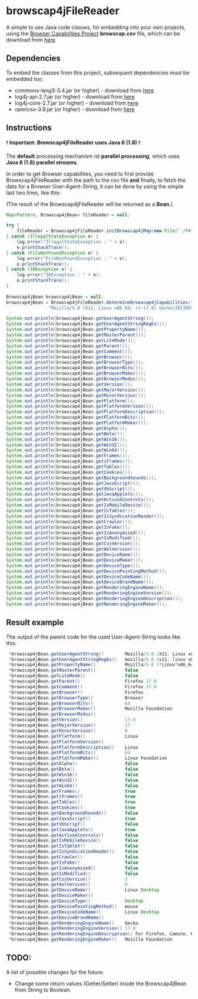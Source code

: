# browscap4jFileReader
A simple to use Java code classes, for embedding into your own projects, using the [Browser Capabilities Project](http://browscap.org/) **browscap.csv** file, which can be download from [here](http://browscap.org/stream?q=BrowsCapCSV)

## Dependencies
To embed the classes from this project, subsequent dependencies must be embedded too:
- commons-lang3-3.4.jar (or higher) - download from [here](https://commons.apache.org/proper/commons-lang/download_lang.cgi)
- log4j-api-2.7.jar (or higher) - download from [here](https://logging.apache.org/log4j/2.0/download.html)
- log4j-core-2.7.jar (or higher) - download from [here](https://logging.apache.org/log4j/2.0/download.html)
- opencsv-3.9.jar (or higher) - download from [here](https://sourceforge.net/projects/opencsv/files/opencsv/)

## Instructions
:exclamation: **Important: Browscap4jFileReader uses Java 8 (1.8)** :exclamation:

The **default** processing mechanism ist **parallel processing**, which uses **Java 8 (1.8) parallel streams**.

In order to get Browser capabilities, you need to first provide Browscap4jFileReader with the path to the csv file **and** finally, to fetch the data for a Browser User-Agent-String, it can be done by using the simple last two lines, like this:

(The result of the Browscap4jFileReader will be returned as a **Bean**.)
```java
Map<Pattern, Browscap4jBean> fileReader = null;

try {
	fileReader = Browscap4jFileReader.initBrowscap4jMap(new File("./PATH_TO_BROWSCAP_CSV"));
} catch (IllegalStateException e) {
	log.error("IllegalStateException : " + e);
	e.printStackTrace();
} catch (FileNotFoundException e) {
	log.error("FileNotFoundException : " + e);
	e.printStackTrace();
} catch (IOException e) {
	log.error("IOException : " + e);
	e.printStackTrace();
}
    
Browscap4jBean browscap4jBean = null;
browscap4jBean = Browscap4jFileReader.determineBrowscap4jCapabilities(fileReader,
				"Mozilla/5.0 (X11; Linux x86_64; rv:17.0) Gecko/20130917 Firefox/17.0");    

System.out.println(browscap4jBean.getUserAgentString());
System.out.println(browscap4jBean.getUserAgentStringRegEx());
System.out.println(browscap4jBean.getPropertyName());
System.out.println(browscap4jBean.getMasterParent());
System.out.println(browscap4jBean.getLiteMode());
System.out.println(browscap4jBean.getParent());
System.out.println(browscap4jBean.getComment());
System.out.println(browscap4jBean.getBrowser());
System.out.println(browscap4jBean.getBrowserType());
System.out.println(browscap4jBean.getBrowserBits());
System.out.println(browscap4jBean.getBrowserMaker());
System.out.println(browscap4jBean.getBrowserModus());
System.out.println(browscap4jBean.getVersion());
System.out.println(browscap4jBean.getMajorVersion());
System.out.println(browscap4jBean.getMinorVersion());
System.out.println(browscap4jBean.getPlatform());
System.out.println(browscap4jBean.getPlatformVersion());
System.out.println(browscap4jBean.getPlatformDescription());
System.out.println(browscap4jBean.getPlatformBits());
System.out.println(browscap4jBean.getPlatformMaker());
System.out.println(browscap4jBean.getAlpha());
System.out.println(browscap4jBean.getBeta());
System.out.println(browscap4jBean.getWin16());
System.out.println(browscap4jBean.getWin32());
System.out.println(browscap4jBean.getWin64());
System.out.println(browscap4jBean.getFrames());
System.out.println(browscap4jBean.getiFrames());
System.out.println(browscap4jBean.getTables());
System.out.println(browscap4jBean.getCookies());
System.out.println(browscap4jBean.getBackgroundSounds());
System.out.println(browscap4jBean.getJavaScript());
System.out.println(browscap4jBean.getVbScript());
System.out.println(browscap4jBean.getJavaApplets());
System.out.println(browscap4jBean.getActiveXControls());
System.out.println(browscap4jBean.getIsMobileDevice());
System.out.println(browscap4jBean.getIsTablet());
System.out.println(browscap4jBean.getIsSyndicationReader());
System.out.println(browscap4jBean.getCrawler());
System.out.println(browscap4jBean.getIsFake());
System.out.println(browscap4jBean.getIsAnonymized());
System.out.println(browscap4jBean.getIsModified());
System.out.println(browscap4jBean.getCssVersion());
System.out.println(browscap4jBean.getAolVersion());
System.out.println(browscap4jBean.getDeviceName());
System.out.println(browscap4jBean.getDeviceMaker());
System.out.println(browscap4jBean.getDeviceType());
System.out.println(browscap4jBean.getDevicePointingMethod());
System.out.println(browscap4jBean.getDeviceCodeName());
System.out.println(browscap4jBean.getDeviceBrandName());
System.out.println(browscap4jBean.getRenderingEngineName());
System.out.println(browscap4jBean.getRenderingEngineVersion());
System.out.println(browscap4jBean.getRenderingEngineDescription());
System.out.println(browscap4jBean.getRenderingEngineMaker());
```
## Result example
The output of the parent code for the used User-Agent-String looks like this:

```java
 *browscap4jBean.getUserAgentString()    	 Mozilla/5.0 (X11; Linux x86_64; rv:17.0) Gecko/20130917 Firefox/17.0
 *browscap4jBean.getUserAgentStringRegEx()	 mozilla/5.0 (x11; linux x86_64; rv:17.0) gecko/20130917 firefox/17.0
 *browscap4jBean.getPropertyName()       	 Mozilla/5.0 (*Linux*x86_64*) Gecko* Firefox/17.0*
 *browscap4jBean.getMasterParent()       	 false
 *browscap4jBean.getLiteMode()           	 false
 *browscap4jBean.getParent()             	 Firefox 17.0
 *browscap4jBean.getComment()            	 Firefox 17.0
 *browscap4jBean.getBrowser()            	 Firefox
 *browscap4jBean.getBrowserType()        	 Browser
 *browscap4jBean.getBrowserBits()        	 64
 *browscap4jBean.getBrowserMaker()       	 Mozilla Foundation
 *browscap4jBean.getBrowserModus()       	 
 *browscap4jBean.getVersion()            	 17.0
 *browscap4jBean.getMajorVersion()       	 17
 *browscap4jBean.getMinorVersion()       	 0
 *browscap4jBean.getPlatform()           	 Linux
 *browscap4jBean.getPlatformVersion()    	 
 *browscap4jBean.getPlatformDescription()	 Linux
 *browscap4jBean.getPlatformBits()       	 64
 *browscap4jBean.getPlatformMaker()      	 Linux Foundation
 *browscap4jBean.getAlpha()              	 false
 *browscap4jBean.getBeta()               	 false
 *browscap4jBean.getWin16()              	 false
 *browscap4jBean.getWin32()              	 false
 *browscap4jBean.getWin64()              	 false
 *browscap4jBean.getFrames()             	 true
 *browscap4jBean.getiFrames()            	 true
 *browscap4jBean.getTables()             	 true
 *browscap4jBean.getCookies()            	 true
 *browscap4jBean.getBackgroundSounds()   	 false
 *browscap4jBean.getJavaScript()         	 true
 *browscap4jBean.getVbScript()           	 false
 *browscap4jBean.getJavaApplets()        	 true
 *browscap4jBean.getActiveXControls()    	 false
 *browscap4jBean.getIsMobileDevice()     	 false
 *browscap4jBean.getIsTablet()           	 false
 *browscap4jBean.getIsSyndicationReader()	 false
 *browscap4jBean.getCrawler()            	 false
 *browscap4jBean.getIsFake()             	 false
 *browscap4jBean.getIsAnonymized()       	 false
 *browscap4jBean.getIsModified()         	 false
 *browscap4jBean.getCssVersion()         	 3
 *browscap4jBean.getAolVersion()         	 0
 *browscap4jBean.getDeviceName()         	 Linux Desktop
 *browscap4jBean.getDeviceMaker()        	 
 *browscap4jBean.getDeviceType()         	 Desktop
 *browscap4jBean.getDevicePointingMethod()	 mouse
 *browscap4jBean.getDeviceCodeName()     	 Linux Desktop
 *browscap4jBean.getDeviceBrandName()    	 
 *browscap4jBean.getRenderingEngineName()	 Gecko
 *browscap4jBean.getRenderingEngineVersion() 17.0
 *browscap4jBean.getRenderingEngineDescription() For Firefox, Camino, K-Meleon, SeaMonkey, Netscape, and other Gecko-based browsers.
 *browscap4jBean.getRenderingEngineMaker()	 Mozilla Foundation
```

## TODO:
A list of possible changes fpr the future:

- Change some return values (Getter/Setter) inside the Browscap4jBean from String to Boolean.
